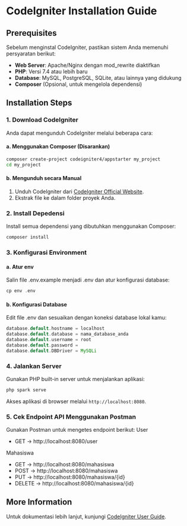# CodeIgniter Installation Guide

## Prerequisites
Sebelum menginstal CodeIgniter, pastikan sistem Anda memenuhi persyaratan berikut:

- **Web Server**: Apache/Nginx dengan mod_rewrite diaktifkan
- **PHP**: Versi 7.4 atau lebih baru
- **Database**: MySQL, PostgreSQL, SQLite, atau lainnya yang didukung
- **Composer** (Opsional, untuk mengelola dependensi)

## Installation Steps

### 1. Download CodeIgniter

Anda dapat mengunduh CodeIgniter melalui beberapa cara:

#### a. Menggunakan Composer (Disarankan)
```bash
composer create-project codeigniter4/appstarter my_project
cd my_project
```

#### b. Mengunduh secara Manual
1. Unduh CodeIgniter dari [CodeIgniter Official Website](https://codeigniter.com/download).
2. Ekstrak file ke dalam folder proyek Anda.

### 2. Install Depedensi
Install semua dependensi yang dibutuhkan menggunakan Composer:
```php
composer install
```

### 3. Konfigurasi Environment

#### a. Atur env
Salin file .env.example menjadi .env dan atur konfigurasi database:
```php
cp env .env
```

#### b. Konfigurasi Database
Edit file .env dan sesuaikan dengan koneksi database lokal kamu:
```php
database.default.hostname = localhost
database.default.database = nama_database_anda
database.default.username = root
database.default.password =
database.default.DBDriver = MySQLi
```

### 4. Jalankan Server
Gunakan PHP built-in server untuk menjalankan aplikasi:
```bash
php spark serve
```
Akses aplikasi di browser melalui `http://localhost:8080`.

### 5. Cek Endpoint API Menggunakan Postman
Gunakan Postman untuk mengetes endpoint berikut:
User
- GET → http://localhost:8080/user

Mahasiswa
- GET → http://localhost:8080/mahasiswa
- POST → http://localhost:8080/mahasiswa
- PUT → http://localhost:8080/mahasiswa/{id}
- DELETE → http://localhost:8080/mahasiswa/{id}

## More Information
Untuk dokumentasi lebih lanjut, kunjungi [CodeIgniter User Guide](https://codeigniter.com/user_guide/).

